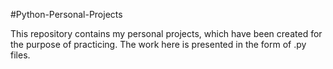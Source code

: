 #Python-Personal-Projects

This repository contains my personal projects, which have been created for the purpose of practicing.
The work here is presented in the form of .py files.
